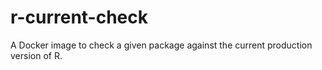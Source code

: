 # r-current-check
A Docker image to check a given package against the current production version of R.
